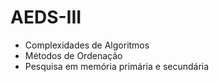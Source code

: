 # AEDS-III
- Complexidades de Algoritmos
- Métodos de Ordenação
- Pesquisa em memória primária e secundária
